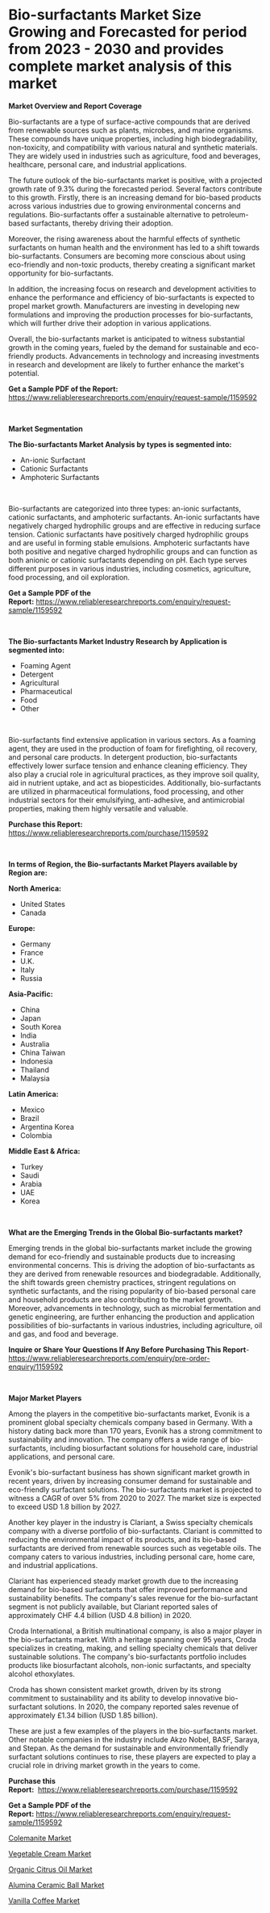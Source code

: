 <p><h1>Bio-surfactants Market Size Growing and Forecasted for period from 2023 - 2030 and provides complete market analysis of this market</h1></p><p><strong>Market Overview and Report Coverage</strong></p>
<p><p>Bio-surfactants are a type of surface-active compounds that are derived from renewable sources such as plants, microbes, and marine organisms. These compounds have unique properties, including high biodegradability, non-toxicity, and compatibility with various natural and synthetic materials. They are widely used in industries such as agriculture, food and beverages, healthcare, personal care, and industrial applications.</p><p>The future outlook of the bio-surfactants market is positive, with a projected growth rate of 9.3% during the forecasted period. Several factors contribute to this growth. Firstly, there is an increasing demand for bio-based products across various industries due to growing environmental concerns and regulations. Bio-surfactants offer a sustainable alternative to petroleum-based surfactants, thereby driving their adoption.</p><p>Moreover, the rising awareness about the harmful effects of synthetic surfactants on human health and the environment has led to a shift towards bio-surfactants. Consumers are becoming more conscious about using eco-friendly and non-toxic products, thereby creating a significant market opportunity for bio-surfactants.</p><p>In addition, the increasing focus on research and development activities to enhance the performance and efficiency of bio-surfactants is expected to propel market growth. Manufacturers are investing in developing new formulations and improving the production processes for bio-surfactants, which will further drive their adoption in various applications.</p><p>Overall, the bio-surfactants market is anticipated to witness substantial growth in the coming years, fueled by the demand for sustainable and eco-friendly products. Advancements in technology and increasing investments in research and development are likely to further enhance the market's potential.</p></p>
<p><strong>Get a Sample PDF of the Report:</strong> <a href="https://www.reliableresearchreports.com/enquiry/request-sample/1159592">https://www.reliableresearchreports.com/enquiry/request-sample/1159592</a></p>
<p>&nbsp;</p>
<p><strong>Market Segmentation</strong></p>
<p><strong>The Bio-surfactants Market Analysis by types is segmented into:</strong></p>
<p><ul><li>An-ionic Surfactant</li><li>Cationic Surfactants</li><li>Amphoteric Surfactants</li></ul></p>
<p>&nbsp;</p>
<p><p>Bio-surfactants are categorized into three types: an-ionic surfactants, cationic surfactants, and amphoteric surfactants. An-ionic surfactants have negatively charged hydrophilic groups and are effective in reducing surface tension. Cationic surfactants have positively charged hydrophilic groups and are useful in forming stable emulsions. Amphoteric surfactants have both positive and negative charged hydrophilic groups and can function as both anionic or cationic surfactants depending on pH. Each type serves different purposes in various industries, including cosmetics, agriculture, food processing, and oil exploration.</p></p>
<p><strong>Get a Sample PDF of the Report:</strong>&nbsp;<a href="https://www.reliableresearchreports.com/enquiry/request-sample/1159592">https://www.reliableresearchreports.com/enquiry/request-sample/1159592</a></p>
<p>&nbsp;</p>
<p><strong>The Bio-surfactants Market Industry Research by Application is segmented into:</strong></p>
<p><ul><li>Foaming Agent</li><li>Detergent</li><li>Agricultural</li><li>Pharmaceutical</li><li>Food</li><li>Other</li></ul></p>
<p>&nbsp;</p>
<p><p>Bio-surfactants find extensive application in various sectors. As a foaming agent, they are used in the production of foam for firefighting, oil recovery, and personal care products. In detergent production, bio-surfactants effectively lower surface tension and enhance cleaning efficiency. They also play a crucial role in agricultural practices, as they improve soil quality, aid in nutrient uptake, and act as biopesticides. Additionally, bio-surfactants are utilized in pharmaceutical formulations, food processing, and other industrial sectors for their emulsifying, anti-adhesive, and antimicrobial properties, making them highly versatile and valuable.</p></p>
<p><strong>Purchase this Report:</strong>&nbsp; <a href="https://www.reliableresearchreports.com/purchase/1159592">https://www.reliableresearchreports.com/purchase/1159592</a></p>
<p>&nbsp;</p>
<p><strong>In terms of Region, the Bio-surfactants Market Players available by Region are:</strong></p>
<p>
    <p> <strong> North America: </strong>
        <ul>
            <li>United States</li>
            <li>Canada</li>
        </ul>
        </p> 
    <p> <strong> Europe: </strong>
        <ul>
            <li>Germany</li>
            <li>France</li>
            <li>U.K.</li>
            <li>Italy</li>
            <li>Russia</li>
        </ul>
        </p> 
    <p> <strong> Asia-Pacific: </strong>
        <ul>
            <li>China</li>
            <li>Japan</li>
            <li>South Korea</li>
            <li>India</li>
            <li>Australia</li>
            <li>China Taiwan</li>
            <li>Indonesia</li>
            <li>Thailand</li>
            <li>Malaysia</li>
        </ul>
        </p> 
    <p> <strong> Latin America: </strong>
        <ul>
            <li>Mexico</li>
            <li>Brazil</li>
            <li>Argentina Korea</li>
            <li>Colombia</li>
        </ul>
        </p> 
    <p> <strong> Middle East & Africa: </strong>
        <ul>
            <li>Turkey</li>
            <li>Saudi</li>
            <li>Arabia</li>
            <li>UAE</li>
            <li>Korea</li>
        </ul>
    </p>
    </p>
<p>&nbsp;</p>
<p><strong>What are the Emerging Trends in the Global Bio-surfactants market?</strong></p>
<p><p>Emerging trends in the global bio-surfactants market include the growing demand for eco-friendly and sustainable products due to increasing environmental concerns. This is driving the adoption of bio-surfactants as they are derived from renewable resources and biodegradable. Additionally, the shift towards green chemistry practices, stringent regulations on synthetic surfactants, and the rising popularity of bio-based personal care and household products are also contributing to the market growth. Moreover, advancements in technology, such as microbial fermentation and genetic engineering, are further enhancing the production and application possibilities of bio-surfactants in various industries, including agriculture, oil and gas, and food and beverage.</p></p>
<p><strong>Inquire or Share Your Questions If Any Before Purchasing This Report</strong>- <a href="https://www.reliableresearchreports.com/enquiry/pre-order-enquiry/1159592">https://www.reliableresearchreports.com/enquiry/pre-order-enquiry/1159592</a></p>
<p>&nbsp;</p>
<p><strong>Major Market Players</strong></p>
<p><p>Among the players in the competitive bio-surfactants market, Evonik is a prominent global specialty chemicals company based in Germany. With a history dating back more than 170 years, Evonik has a strong commitment to sustainability and innovation. The company offers a wide range of bio-surfactants, including biosurfactant solutions for household care, industrial applications, and personal care.</p><p>Evonik's bio-surfactant business has shown significant market growth in recent years, driven by increasing consumer demand for sustainable and eco-friendly surfactant solutions. The bio-surfactants market is projected to witness a CAGR of over 5% from 2020 to 2027. The market size is expected to exceed USD 1.8 billion by 2027.</p><p>Another key player in the industry is Clariant, a Swiss specialty chemicals company with a diverse portfolio of bio-surfactants. Clariant is committed to reducing the environmental impact of its products, and its bio-based surfactants are derived from renewable sources such as vegetable oils. The company caters to various industries, including personal care, home care, and industrial applications.</p><p>Clariant has experienced steady market growth due to the increasing demand for bio-based surfactants that offer improved performance and sustainability benefits. The company's sales revenue for the bio-surfactant segment is not publicly available, but Clariant reported sales of approximately CHF 4.4 billion (USD 4.8 billion) in 2020.</p><p>Croda International, a British multinational company, is also a major player in the bio-surfactants market. With a heritage spanning over 95 years, Croda specializes in creating, making, and selling specialty chemicals that deliver sustainable solutions. The company's bio-surfactants portfolio includes products like biosurfactant alcohols, non-ionic surfactants, and specialty alcohol ethoxylates.</p><p>Croda has shown consistent market growth, driven by its strong commitment to sustainability and its ability to develop innovative bio-surfactant solutions. In 2020, the company reported sales revenue of approximately £1.34 billion (USD 1.85 billion).</p><p>These are just a few examples of the players in the bio-surfactants market. Other notable companies in the industry include Akzo Nobel, BASF, Saraya, and Stepan. As the demand for sustainable and environmentally friendly surfactant solutions continues to rise, these players are expected to play a crucial role in driving market growth in the years to come.</p></p>
<p><strong>Purchase this Report:</strong>&nbsp;&nbsp;<a href="https://www.reliableresearchreports.com/purchase/1159592">https://www.reliableresearchreports.com/purchase/1159592</a></p>
<p></p>
<p><strong>Get a Sample PDF of the Report:</strong>&nbsp;<a href="https://www.reliableresearchreports.com/enquiry/request-sample/1159592">https://www.reliableresearchreports.com/enquiry/request-sample/1159592</a></p>
<p><p><a href="https://medium.com/@helenablick2023/colemanite-market-size-growth-forecast-2023-2030-b6964c8ea9bc">Colemanite Market</a></p><p><a href="https://www.linkedin.com/pulse/vegetable-cream-market-research-report-unlocks-analysis-gp07e/">Vegetable Cream Market</a></p><p><a href="https://www.linkedin.com/pulse/organic-citrus-oil-market-size-growth-forecast-from-2023-2030-lx8me/">Organic Citrus Oil Market</a></p><p><a href="https://medium.com/@nettieboyle84/alumina-ceramic-ball-market-size-growth-forecast-2023-2030-08afe6f564bb">Alumina Ceramic Ball Market</a></p><p><a href="https://www.linkedin.com/pulse/vanilla-coffee-market-insights-players-forecast-till-2030-innoviato-rrjme/">Vanilla Coffee Market</a></p></p>